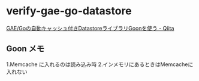 # verify-gae-go-datastore

[GAE/Goの自動キャッシュ付きDatastoreライブラリGoonを使う - Qiita](https://qiita.com/soundTricker/items/194d4067b0e145544b56)


## Goon メモ

1.Memcache に入れるのは読み込み時
2.インメモリにあるときはMemcacheに入れない